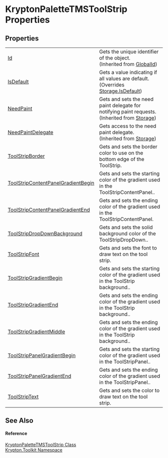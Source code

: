 # KryptonPaletteTMSToolStrip Properties




## Properties
<table>
<tr>
<td><a href="71a6846f-bfb6-fb58-b361-6b43ae0583a8.md">Id</a></td>
<td>Gets the unique identifier of the object.<br />(Inherited from <a href="9ef2ca3a-e03e-8927-105a-2f9a6fbdf849.md">GlobalId</a>)</td></tr>
<tr>
<td><a href="ad4dc66f-c09b-52b4-1712-56ed17f16749.md">IsDefault</a></td>
<td>Gets a value indicating if all values are default.<br />(Overrides <a href="bbc0e831-9474-3bce-65dc-0625d793d8c1.md">Storage.IsDefault</a>)</td></tr>
<tr>
<td><a href="097a0f47-e60c-4bf7-802c-8391c6d8feff.md">NeedPaint</a></td>
<td>Gets and sets the need paint delegate for notifying paint requests.<br />(Inherited from <a href="8406cf55-79a3-e579-4094-be084e489431.md">Storage</a>)</td></tr>
<tr>
<td><a href="879ca7f2-32c5-8581-44f2-c7aee6491db2.md">NeedPaintDelegate</a></td>
<td>Gets access to the need paint delegate.<br />(Inherited from <a href="8406cf55-79a3-e579-4094-be084e489431.md">Storage</a>)</td></tr>
<tr>
<td><a href="3fe6969b-fc4d-f5e6-3733-54364eb08720.md">ToolStripBorder</a></td>
<td>Gets and sets the border color to use on the bottom edge of the ToolStrip.</td></tr>
<tr>
<td><a href="fc88c583-f236-b100-3021-f60738e690c1.md">ToolStripContentPanelGradientBegin</a></td>
<td>Gets and sets the starting color of the gradient used in the ToolStripContentPanel..</td></tr>
<tr>
<td><a href="0aa146d7-a785-3dbb-6197-7e5174e73b22.md">ToolStripContentPanelGradientEnd</a></td>
<td>Gets and sets the ending color of the gradient used in the ToolStripContentPanel.</td></tr>
<tr>
<td><a href="64651821-2473-bb65-00b3-119165ae734e.md">ToolStripDropDownBackground</a></td>
<td>Gets and sets the solid background color of the ToolStripDropDown..</td></tr>
<tr>
<td><a href="722b1774-4b24-f998-09fc-e9bc60295266.md">ToolStripFont</a></td>
<td>Gets and sets the font to draw text on the tool strip.</td></tr>
<tr>
<td><a href="044b4a1b-dfac-7bfe-91f9-fce7cdc58914.md">ToolStripGradientBegin</a></td>
<td>Gets and sets the starting color of the gradient used in the ToolStrip background..</td></tr>
<tr>
<td><a href="8a95c69e-211f-8fbe-a982-f274325082c9.md">ToolStripGradientEnd</a></td>
<td>Gets and sets the ending color of the gradient used in the ToolStrip background..</td></tr>
<tr>
<td><a href="7f6d90d7-1535-235a-3c7c-1d4a099b3e2e.md">ToolStripGradientMiddle</a></td>
<td>Gets and sets the ending color of the gradient used in the ToolStrip background..</td></tr>
<tr>
<td><a href="f9294d49-61f3-54e7-9d92-bde24bc168ba.md">ToolStripPanelGradientBegin</a></td>
<td>Gets and sets the starting color of the gradient used in the ToolStripPanel..</td></tr>
<tr>
<td><a href="2a904922-e7f6-9762-9bb8-02fb94a63d4f.md">ToolStripPanelGradientEnd</a></td>
<td>Gets and sets the ending color of the gradient used in the ToolStripPanel..</td></tr>
<tr>
<td><a href="444d8326-3707-d9a1-7d1e-2cba7fc945b7.md">ToolStripText</a></td>
<td>Gets and sets the color to draw text on the tool strip.</td></tr>
</table>

## See Also


#### Reference
<a href="87f376e6-4494-e434-4e36-2d0bb85fa2eb.md">KryptonPaletteTMSToolStrip Class</a>  
<a href="79d2eac2-21f4-54ff-7552-b20c33c30600.md">Krypton.Toolkit Namespace</a>  
